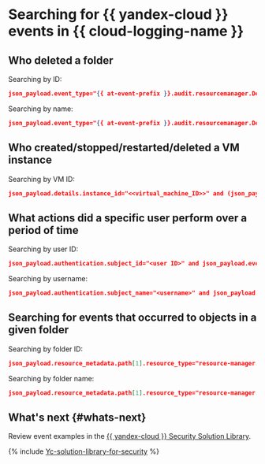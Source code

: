 # Searching for {{ yandex-cloud }} events in {{ cloud-logging-name }}

## Who deleted a folder

Searching by ID:
```json
json_payload.event_type="{{ at-event-prefix }}.audit.resourcemanager.DeleteFolder" and json_payload.details.folder_id="<folder_ID>"
```
Searching by name:
```json
json_payload.event_type="{{ at-event-prefix }}.audit.resourcemanager.DeleteFolder" and json_payload.details.folder_name="<folder_name>"
```

## Who created/stopped/restarted/deleted a VM instance

Searching by VM ID:
```json
json_payload.details.instance_id="<<virtual_machine_ID>>" and (json_payload.event_type="{{ at-event-prefix }}.audit.compute.CreateInstance" or json_payload.event_type="{{ at-event-prefix }}.audit.compute.UpdateInstance" or json_payload.event_type="{{ at-event-prefix }}.audit.compute.DeleteInstance" or json_payload.event_type="{{ at-event-prefix }}.audit.compute.StartInstance" or json_payload.event_type="{{ at-event-prefix }}.audit.compute.StopInstance" or json_payload.event_type="{{ at-event-prefix }}.audit.compute.RestartInstance")
```

## What actions did a specific user perform over a period of time

Searching by user ID:
```json
json_payload.authentication.subject_id="<user ID>" and json_payload.event_time>"2021-03-01" and json_payload.event_time<"2021-04-01"
```
Searching by username:
```json
json_payload.authentication.subject_name="<username>" and json_payload.event_time>"2021-03-01" and json_payload.event_time<"2021-04-01"
```

## Searching for events that occurred to objects in a given folder

Searching by folder ID:
```json
json_payload.resource_metadata.path[1].resource_type="resource-manager.folder" and json_payload.resource_metadata.path[1].resource_id="<folder_ID>") or (json_payload.resource_metadata.path[2].resource_type="resource-manager.folder" and json_payload.resource_metadata.path[2].resource_id="<folder_ID>"
```

Searching by folder name:
```json
json_payload.resource_metadata.path[1].resource_type="resource-manager.folder" and json_payload.resource_metadata.path[1].resource_name="<folder_name>") or (json_payload.resource_metadata.path[2].resource_type="resource-manager.folder" and json_payload.resource_metadata.path[2].resource_name="<folder_name>"
```


## What's next {#whats-next}

Review event examples in the [{{ yandex-cloud }} Security Solution Library](https://github.com/yandex-cloud/yc-solution-library-for-security/blob/master/auditlogs/_use_cases_and_searches/Use-casesANDsearches_RU.pdf).

{% include [Yc-solution-library-for-security](../../_includes/security-solution-library.md) %}

